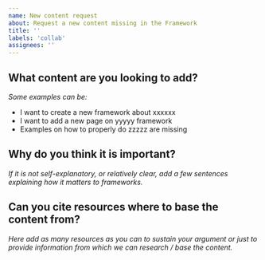 ```yaml
---
name: New content request 
about: Request a new content missing in the Framework
title: ''
labels: 'collab'
assignees: ''
---
```


## What content are you looking to add?
_Some examples can be:_
- I want to create a new framework about xxxxxx
- I want to add a new page on yyyyy framework
- Examples on how to properly do zzzzz are missing

## Why do you think it is important?
_If it is not self-explanatory, or relatively clear, add a few sentences explaining how it matters to frameworks._

## Can you cite resources where to base the content from?
_Here add as many resources as you can to sustain your argument or just to provide information from which we can research / base the content._

